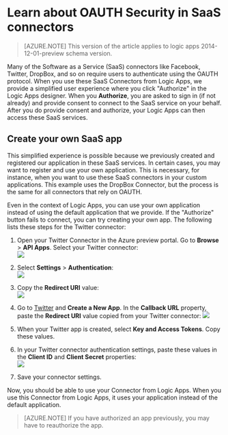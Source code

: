 <properties
	pageTitle="OAUTH Security in SaaS Connectors and API Apps | Azure"
	description="Read about OAUTH security in the Connectors and API Apps in Azure App Service; microservices architecture; saas"
	services="app-service\logic"
	documentationCenter=""
	authors="MandiOhlinger"
	manager="dwrede"
	editor="cgronlun"/>

<tags
	ms.service="app-service-logic"
	ms.workload="integration"
	ms.tgt_pltfrm="na"
	ms.devlang="na"
	ms.topic="article"
	ms.date="02/18/2016"
	ms.author="mandia"/>


# Learn about OAUTH Security in SaaS connectors

>[AZURE.NOTE] This version of the article applies to logic apps 2014-12-01-preview schema version.

Many of the Software as a Service (SaaS) connectors like Facebook, Twitter, DropBox, and so on require users to authenticate using the OAUTH protocol.  When you use these SaaS Connectors from Logic Apps, we provide a simplified user experience where you click "Authorize" in the Logic Apps designer. When you **Authorize**, you are asked to sign in (if not already) and provide consent to connect to the SaaS service on your behalf. After you do provide consent and authorize, your Logic Apps can then access these SaaS services.

## Create your own SaaS app
This simplified experience is possible because we previously created and registered our application in these SaaS services.  In certain cases, you may want to register and use your own application.  This is necessary, for instance, when you want to use these SaaS connectors in your custom applications. This example uses the DropBox Connector, but the process is the same for all connectors that rely on OAUTH.

Even in the context of Logic Apps, you can use your own application instead of using the default application that we provide. If the "Authorize" button fails to connect, you can try creating your own app. The following lists these steps for the Twitter connector:

1. Open your Twitter Connector in the Azure preview portal. Go to **Browse** > **API Apps**. Select your Twitter connector:  
	![][1]

2. Select **Settings** > **Authentication**:  
	![][2]

3. Copy the **Redirect URI** value:  
	![][3]

4. Go to [Twitter](http://apps.twitter.com) and **Create a New App**. In the **Callback URL** property, paste the **Redirect URI** value copied from  your Twitter connector:
	![][4]  
5. When your Twitter app is created, select **Key and Access Tokens**. Copy these values.
6. In your Twitter connector authentication settings, paste these values in the **Client ID** and **Client Secret** properties:   
	![][5]  
7. Save your connector settings.  

Now, you should be able to use your Connector from Logic Apps. When you use this Connector from Logic Apps, it uses your application instead of the default application.  

> [AZURE.NOTE] If you have authorized an app previously, you may have to reauthorize the app.


<!--Image references-->
[1]: ./media/app-service-logic-oauth-security/TwitterConnector.png
[2]: ./media/app-service-logic-oauth-security/Authentication.png
[3]: ./media/app-service-logic-oauth-security/RedirectURI.png
[4]: ./media/app-service-logic-oauth-security/TwitterApp.png
[5]: ./media/app-service-logic-oauth-security/TwitterKeys.png
